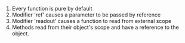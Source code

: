 1) Every function is pure by default
2) Modifier 'ref' causes a parameter to be passed by reference
3) Modifier 'readout' causes a function to read from external scope
4) Methods read from their object's scope and have a reference to the object.
